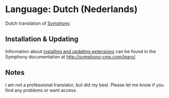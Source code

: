 # Language: Dutch (Nederlands)

Dutch translation of [Symphony](http://www.symphony-cms.com).  

## Installation & Updating

Information about [installing and updating extensions](http://symphony-cms.com/learn/tasks/view/install-an-extension/) can be found in the Symphony documentation at <http://symphony-cms.com/learn/>.

## Notes

I am not a professional translator, but did my best.
Please let me know if you find any problems or want access.
